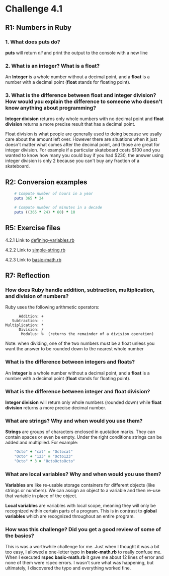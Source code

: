 # Challenge 4.1

## R1: Numbers in Ruby

### 1. What does puts do?

  **puts** will return *nil* and print the output to the console with a new line

### 2. What is an integer? What is a float?

  An **Integer** is a whole number without a decimal point, and a **float** is a number with  a decimal point (**float** stands for floating point).

### 3. What is the difference between float and integer division? How would you explain the difference to someone who doesn't know anything about programming?

  **Integer division** returns only whole numbers with no decimal point and **float division** returns a more precise result that has a decimal point.

  Float division is what people are generally used to doing because we usally care about the amount left over. However there are situations when it just doesn't matter what comes after the decimal point, and those are great for integer division. For example if a particular skateboard costs $100 and you wanted to know how many you could buy if you had $230, the answer using integer division is only 2 because you can't buy any fraction of a skateboard.


## R2: Conversion examples

```ruby
    # Compute number of hours in a year
    puts 365 * 24

    # Compute number of minutes in a decade
    puts ((365 * 24) * 60) * 10
```


## R5: Exercise files

  4.2.1 Link to [defining-variables.rb](defining-variables.rb)

  4.2.2 Link to [simple-string.rb](simple-string.rb)

  4.2.3 Link to [basic-math.rb](basic-math.rb)


## R7: Reflection

### How does Ruby handle addition, subtraction, multiplication, and division of numbers?

  Ruby uses the following arithmetic operators:

          Addition: +
       Subtraction: -
    Multiplication: *
          Division: /
           Modulus: %  (returns the remainder of a division operation)

  Note: when dividing, one of the two numbers must be a float unless you want the answer to be rounded down to the nearest whole number


### What is the difference between integers and floats?

  An **Integer** is a whole number without a decimal point, and a **float** is a number with a decimal point (**float** stands for floating point).


### What is the difference between integer and float division?

  **Integer division** will return only whole numbers (rounded down) while **float division** returns a more precise decimal number.


### What are strings? Why and when would you use them?

**Strings** are groups of characters enclosed in quotation marks. They can contain spaces or even be empty. Under the right conditions strings can be added and multiplied. For example:

```ruby
    "Octo" + "cat" = "Octocat"
    "Octo" + "123" = "Octo123"
    "Octo" * 3 = "OctoOctoOcto"
```

### What are local variables? Why and when would you use them?

**Variables** are like re-usable storage containers for different objects (like strings or numbers). We can assign an object to a variable and then re-use that variable in place of the object.

**Local variables** are variables with local scope, meaning they will only be recognized within certain parts of a program. This is in contrast to **global variables** which are recognized throughout an entire program.


### How was this challenge? Did you get a good review of some of the basics?

This is was a worthwhile challenge for me. Just when I thought it was a bit too easy, I allowed a one-letter typo in **basic-math.rb** to really confuse me. When I executed **rspec basic-math.rb** it gave me about 12 lines of error and none of them were rspec errors. I wasn't sure what was happening, but ultimately, I discovered the typo and everything worked fine.